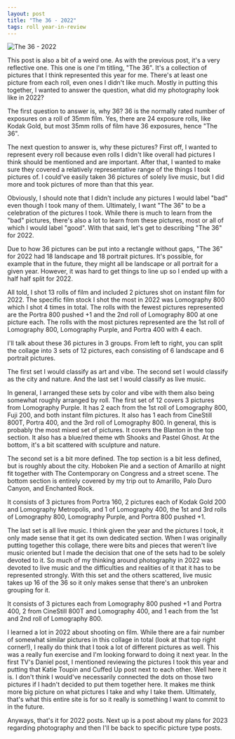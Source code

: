 ```yaml
---
layout: post
title: "The 36 - 2022"
tags: roll year-in-review
---
```


![The 36 - 2022](/assets/rolls/2022-the36.jpg)

This post is also a bit of a weird one. As with the previous post, it's a very reflective one. This one is one I'm titling, "The 36". It's a collection of pictures that I think represented this year for me. There's at least one picture from each roll, even ones I didn't like much. Mostly in putting this together, I wanted to answer the question, what did my photography look like in 2022?

The first question to answer is, why 36? 36 is the normally rated number of exposures on a roll of 35mm film. Yes, there are 24 exposure rolls, like Kodak Gold, but most 35mm rolls of film have 36 exposures, hence "The 36".

The next question to answer is, why these pictures? First off, I wanted to represent every roll because even rolls I didn't like overall had pictures I think should be mentioned and are important. After that, I wanted to make sure they covered a relatively representative range of the things I took pictures of. I could've easily taken 36 pictures of solely live music, but I did more and took pictures of more than that this year.

Obviously, I should note that I didn't include any pictures I would label "bad" even though I took many of them. Ultimately, I want "The 36" to be a celebration of the pictures I took. While there is much to learn from the "bad" pictures, there's also a lot to learn from these pictures, most or all of which I would label "good". With that said, let's get to describing "The 36" for 2022.

Due to how 36 pictures can be put into a rectangle without gaps, "The 36" for 2022 had 18 landscape and 18 portrait pictures. It's possible, for example that in the future, they might all be landscape or all portrait for a given year. However, it was hard to get things to line up so I ended up with a half half split for 2022.

All told, I shot 13 rolls of film and included 2 pictures shot on instant film for 2022. The specific film stock I shot the most in 2022 was Lomography 800 which I shot 4 times in total. The rolls with the fewest pictures represented are the Portra 800 pushed +1 and the 2nd roll of Lomography 800 at one picture each. The rolls with the most pictures represented are the 1st roll of Lomography 800, Lomography Purple, and Portra 400 with 4 each.

I'll talk about these 36 pictures in 3 groups. From left to right, you can split the collage into 3 sets of 12 pictures, each consisting of 6 landscape and 6 portrait pictures.

The first set I would classify as art and vibe. The second set I would classify as the city and nature. And the last set I would classify as live music. 

In general, I arranged these sets by color and vibe with them also being somewhat roughly arranged by roll. The first set of 12 covers 3 pictures from Lomography Purple. It has 2 each from the 1st roll of Lomography 800, Fuji 200, and both instant film pictures. It also has 1 each from CineStill 800T, Portra 400, and the 3rd roll of Lomography 800. In general, this is probably the most mixed set of pictures. It covers the Blanton in the top section. It also has a blue/red theme wth Shooks and Pastel Ghost. At the bottom, it's a bit scattered with sculpture and nature.

The second set is a bit more defined. The top section is a bit less defined, but is roughly about the city. Hoboken Pie and a section of Amarillo at night fit together with The Contemporary on Congress and a street scene. The bottom section is entirely covered by my trip out to Amarillo, Palo Duro Canyon, and Enchanted Rock.

It consists of 3 pictures from Portra 160, 2 pictures each of Kodak Gold 200 and Lomography Metropolis, and 1 of Lomography 400, the 1st and 3rd rolls of Lomography 800, Lomography Purple, and Portra 800 pushed +1.

The last set is all live music. I think given the year and the pictures I took, it only made sense that it get its own dedicated section. When I was originally putting together this collage, there were bits and pieces that weren't live music oriented but I made the decision that one of the sets had to be solely devoted to it. So much of my thinking around photography in 2022 was devoted to live music and the difficulties and realities of it that it has to be represented strongly. With this set and the others scattered, live music takes up 16 of the 36 so it only makes sense that there's an unbroken grouping for it.

It consists of 3 pictures each from Lomography 800 pushed +1 and Portra 400, 2 from CineStill 800T and Lomography 400, and 1 each from the 1st and 2nd roll of Lomography 800.

I learned a lot in 2022 about shooting on film. While there are a fair number of somewhat similar pictures in this collage in total (look at that top right corner!), I really do think that I took a lot of different pictures as well. This was a really fun exercise and I'm looking forward to doing it next year. In the first TV's Daniel post, I mentioned reviewing the pictures I took this year and putting that Katie Toupin and Cuffed Up post next to each other. Well here it is. I don't think I would've necessarily connected the dots on those two pictures if I hadn't decided to put them together here. It makes me think more big picture on what pictures I take and why I take them. Ultimately, that's what this entire site is for so it really is something I want to commit to in the future.

Anyways, that's it for 2022 posts. Next up is a post about my plans for 2023 regarding photography and then I'll be back to specific picture type posts.
